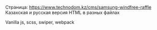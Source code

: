 Страница: https://www.technodom.kz/cms/samsung-windfree-raffle
Казахская и русская версия HTML в разных файлах

Vanilla js, scss, swiper, webpack
